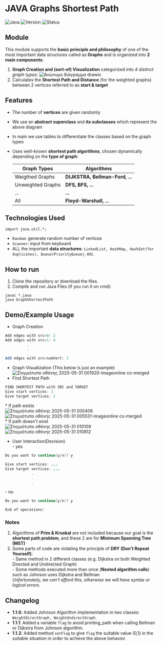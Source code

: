 # JAVA Graphs Shortest Path
![Java](https://img.shields.io/badge/Language-Java-blue)
![Version](https://img.shields.io/badge/Version-1.1.2-orange)
![Status](https://img.shields.io/badge/Status-Completed-brightgreen)

## Module
This module supports the **basic principle and philosophy** of one of the most important data structures called as **Graphs** and is organized into **2 main components**:
1. **Graph Creation and (sort-of) Visualization** categorized into *4 distinct graph types*:
![Ανώνυμο διάγραμμα drawio](https://github.com/user-attachments/assets/6dfdb800-5da4-4f84-8935-ee5d259fcca8)
2. Calculates the **Shortest Path and Distance** (for the weighted graphs) between 2 vertices referred to as **start & target**

## Features
- The number of **vertices** are given randomly
- We use an **abstract superclass** and **its subclasses** which represent the above diagram
- In main we use tables to differentiate the classes based on the graph types 
- Uses well-known **shortest path algorithms**, chosen dynamically depending on the **type of graph**:
  
  | Graph Types        | Algorithms                       |
  |------------------  |----------------------------------|
  |Weigthed Graphs     | **DIJKSTRA, Bellman-Ford, ...**  |
  |Unweighted Graphs   | **DFS, BFS, ...**                |
  | ...                | **...**                          |
  | All                | **Floyd-Warshall, ...**          |

## Technologies Used
`import java.util.*;`
- `Random`: generate random number of vertices
- `Scanner`: input from keyboard
- ALL the important **data structures**: `LinkedList, HashMap, HashSet(for duplicates), Queue(PriorityQueue)`, etc.

## How to run
1. Clone the repository or download the files.
2. Compile and run Java Files (if you run it on cmd):
```
javac *.java
java GraphShortestPath
```

## Demo/Example Usage
- Graph Creation
```java
Add edges with src=0: 2
Add edges with src=1: 4
          .
          .
          .
Add edges with src=numVert: 3
```
- Graph Visualization (This below is just an example)<br>
![Στιγμιότυπο οθόνης 2025-05-31 001920-imageonline co-merged](https://github.com/user-attachments/assets/608ada87-2c69-446a-b620-0af594345630)
- Find Shortest Path
```java
FIND SHORTEST PATH with SRC and TARGET
Give start vertices: 1
Give target vertices: 2
```

  \* If path exists <br>
![Στιγμιότυπο οθόνης 2025-05-31 005406](https://github.com/user-attachments/assets/1b4b7cdf-3819-4d9a-8db7-14a8216b887d)<br>
![Στιγμιότυπο οθόνης 2025-05-31 005531-imageonline co-merged](https://github.com/user-attachments/assets/c77cb21a-091f-418f-8d99-fe6928a0874c) <br>
  \* If path doesn't exist <br>
![Στιγμιότυπο οθόνης 2025-05-31 010109](https://github.com/user-attachments/assets/2b767dee-8519-43f1-bf4f-ebae6fd10425)<br>
![Στιγμιότυπο οθόνης 2025-05-31 010812](https://github.com/user-attachments/assets/d277a0b8-d28f-477b-a13a-dcd52695325c)<br>

- User Interaction(Decision)<br>
\- yes
```java
Do you want to continue(y/n)? y

Give start vertices: ...
Give target vertices: ...
            .
            .
            .
```
\- no
```java
Do you want to continue(y/n)? y

End of operations!
```


### Notes
1. Algorithms of **Prim & Kruskal** are not included because our goal is the **shortest path problem**, and these 2 are for **Minimum Spanning Tree (MST)**
2. Some parts of code are violating the principle of **DRY (Don't Repeat Yourself)**:<br>
   \- Same method in 2 different classes (e.g. Dijkstra on both Weighted Directed and Undirected Graph)<br>
   \- Some methods executed more than once (**Nested algorithm calls**) such as Johnson uses Dijkstra and Bellman<br>
*Unfortunately, we can't afford this, otherwise we will have syntax or logical errors.*

## Changelog
- **1.1.0**: Added Johnson Algorithm implementation in two classes: `WeightDirectGraph, WeightUndirectGraph`.
- **1.1.1**: Added a variable `flag` to avoid printing_path when calling Bellman or Dijkstra from Johnson algorithm.
- **1.1.2**: Added method `setFlag` to give `flag` the suitable value (0,1) in the suitable situation in order to achieve the above behavior.  
